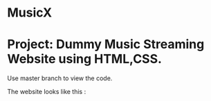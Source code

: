 # MusicX
# Project: Dummy Music Streaming Website using HTML,CSS.
Use master branch to view the code.

The website looks like this : 
